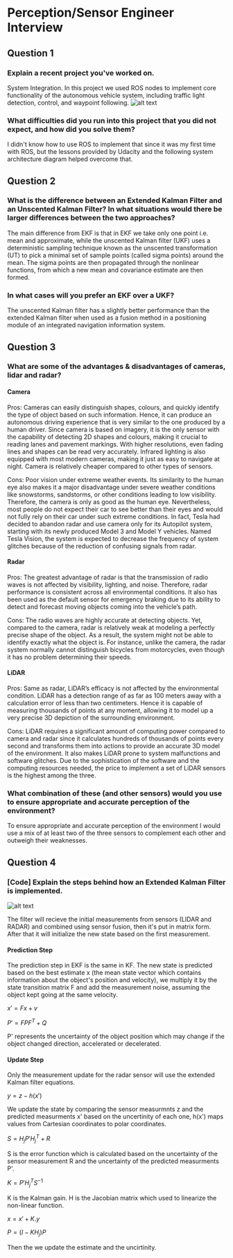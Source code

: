 # Perception/Sensor Engineer Interview

[//]: # (Image References)
[image1]: ./p1.png
[image2]: ./p2.png

## Question 1
### Explain a recent project you've worked on.

System Integration.
In this project we used ROS nodes to implement core functionality of the autonomous vehicle system, including traffic light detection, control, and waypoint following.
![alt text][image1]

### What difficulties did you run into this project that you did not expect, and how did you solve them?

I didn't know how to use ROS to implement that since it was my first time with ROS, but the lessons provided by Udacity and the following system architecture diagram helped overcome that.

## Question 2
### What is the difference between an Extended Kalman Filter and an Unscented Kalman Filter? In what situations would there be larger differences between the two approaches?

The main difference from EKF is that in EKF we take only one point i.e. mean and approximate, while the unscented Kalman filter (UKF) uses a deterministic sampling technique known as the unscented transformation (UT) to pick a minimal set of sample points (called sigma points) around the mean. The sigma points are then propagated through the nonlinear functions, from which a new mean and covariance estimate are then formed.

### In what cases will you prefer an EKF over a UKF?

The unscented Kalman filter has a slightly better performance than the extended Kalman filter when used as a fusion method in a positioning module of an integrated navigation information system.

## Question 3
### What are some of the advantages & disadvantages of cameras, lidar and radar?

#### Camera

Pros:
Cameras can easily distinguish shapes, colours, and quickly identify the type of object based on such information. Hence, it can produce an autonomous driving experience that is very similar to the one produced by a human driver.
Since camera is based on imagery, it is the only sensor with the capability of detecting 2D shapes and colours, making it crucial to reading lanes and pavement markings. With higher resolutions, even fading lines and shapes can be read very accurately. Infrared lighting is also equipped with most modern cameras, making it just as easy to navigate at night.
Camera is relatively cheaper compared to other types of sensors.

Cons:
Poor vision under extreme weather events. Its similarity to the human eye also makes it a major disadvantage under severe weather conditions like snowstorms, sandstorms, or other conditions leading to low visibility. Therefore, the camera is only as good as the human eye. Nevertheless, most people do not expect their car to see better than their eyes and would not fully rely on their car under such extreme conditions. In fact, Tesla had decided to abandon radar and use camera only for its Autopilot system, starting with its newly produced Model 3 and Model Y vehicles. Named Tesla Vision, the system is expected to decrease the frequency of system glitches because of the reduction of confusing signals from radar.

#### Radar

Pros:
The greatest advantage of radar is that the transmission of radio waves is not affected by visibility, lighting, and noise. Therefore, radar performance is consistent across all environmental conditions. It also has been used as the default sensor for emergency braking due to its ability to detect and forecast moving objects coming into the vehicle’s path.

Cons:
The radio waves are highly accurate at detecting objects. Yet, compared to the camera, radar is relatively weak at modeling a perfectly precise shape of the object. As a result, the system might not be able to identify exactly what the object is. For instance, unlike the camera, the radar system normally cannot distinguish bicycles from motorcycles, even though it has no problem determining their speeds.

#### LiDAR

Pros:
Same as radar, LiDAR’s efficacy is not affected by the environmental condition.
LiDAR has a detection range of as far as 100 meters away with a calculation error of less than two centimeters. Hence it is capable of measuring thousands of points at any moment, allowing it to model up a very precise 3D depiction of the surrounding environment.

Cons:
LiDAR requires a significant amount of computing power compared to camera and radar since it calculates hundreds of thousands of points every second and transforms them into actions to provide an accurate 3D model of the environment. It also makes LiDAR prone to system malfunctions and software glitches. Due to the sophistication of the software and the computing resources needed, the price to implement a set of LiDAR sensors is the highest among the three.

### What combination of these (and other sensors) would you use to ensure appropriate and accurate perception of the environment?

To ensure appropriate and accurate perception of the environment I would use a mix of at least two of the three sensors to complement each other and outweigh their weaknesses.

## Question 4
### [Code] Explain the steps behind how an Extended Kalman Filter is implemented.
![alt text][image2]

The filter will recieve the initial measurements from sensors (LIDAR and RADAR) and combined using sensor fusion, then it's put in matrix form. After that it will initialize the new state based on the first measurement.

#### Prediction Step
The prediction step in EKF is the same in KF. The new state is predicted based on the best estimate x (the mean state vector which contains information about the object's position and velocity), we multiply it by the state transition matrix F and add the measurement noise, assuming the object kept going at the same velocity. 

$x'=Fx+v$

$P'=FPF^{T} + Q$ 

P' represents the uncertainty of the object position which may change if the object changed direction, accelerated or decelerated.

#### Update Step
Only the measurement update for the radar sensor will use the extended Kalman filter equations.

$y= z - h(x')$

We update the state by comparing the sensor measurmnts z and the predicted measurments x' based on the uncertinity of each one, h(x') maps values from Cartesian coordinates to polar coordinates.

$S= H_{j}P'H_{j}^{T}+ R$

S is the error function which is calculated based on the uncertainty of the sensor measurement R and the uncertainty of the predicted measurments P'.

$K= P'H_{j}^{T}S^{-1}$

K is the Kalman gain. H is the Jacobian matrix which used to linearize the non-linear function.

$x = x' + K.y$

$P = (I- KH_{j})P$

Then the we update the estimate and the uncirtinity.

